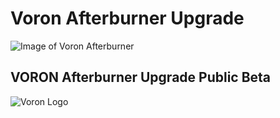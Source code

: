# Voron Afterburner Upgrade

![Image of Voron Afterburner](http://vorondesign.com/images/voron_afterburner.jpg)

## VORON Afterburner Upgrade Public Beta

![Voron Logo](http://vorondesign.com/images/voron_design_logo.png)
